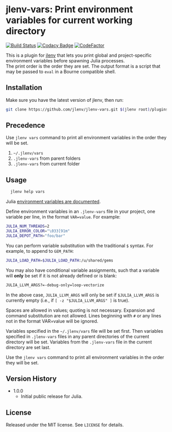 # jlenv-vars: Print environment variables for current working directory

[![Build Status](https://travis-ci.com/jlenv/jlenv-vars.svg?branch=master)](https://travis-ci.com/jlenv/jlenv-vars) [![Codacy Badge](https://api.codacy.com/project/badge/Grade/c23be1aa3ab3407d84a062f163d13ca8)](https://www.codacy.com/manual/taqtiqa-mark/jlenv-jlenv-vars?utm_source=github.com&amp;utm_medium=referral&amp;utm_content=jlenv/jlenv-vars&amp;utm_campaign=Badge_Grade) [![CodeFactor](https://www.codefactor.io/repository/github/jlenv/jlenv-vars/badge)](https://www.codefactor.io/repository/github/jlenv/jlenv-vars)

This is a plugin for [jlenv](https://github.com/jlenv/jlenv)
that lets you print global and project-specific environment variables
before spawning Julia processes.  
The print order is the order they are set.
The output format is a script that may be passed to `eval` in a Bourne
compatible shell.

## Installation

Make sure you have the latest version of jlenv, then run:

```bash
git clone https://github.com/jlenv/jlenv-vars.git $(jlenv root)/plugins/jlenv-vars
```

## Precedence

Use `jlenv vars` command to print all environment variables in the
order they will be set.

1. `~/.jlenv/vars`
1. `.jlenv-vars` from parent folders
1. `.jlenv-vars` from current folder

## Usage

```bash
  jlenv help vars
```

Julia [environment variables are documented](https://docs.julialang.org/en/v1/manual/environment-variables/index.html).

Define environment variables in an `.jlenv-vars` file in your project,
one variable per line, in the format `VAR=value`.
For example:

```bash
JULIA_NUM_THREADS=2
JULIA_ERROR_COLOR="\033[91m"
JULIA_DEPOT_PATH="foo/bar"
```

You can perform variable substitution with the traditional `$`
syntax. For example, to append to `GEM_PATH`:

```bash
JULIA_LOAD_PATH=$JULIA_LOAD_PATH:/u/shared/gems
```

You may also have conditional variable assignments, such that a
variable will **only** be set if it is not already defined or is blank:

```bash
JULIA_LLVM_ARGS?=-debug-only=loop-vectorize
```

In the above case, `JULIA_LLVM_ARGS` will only be set if `$JULIA_LLVM_ARGS` is
currently empty (i.e., if `[ -z "$JULIA_LLVM_ARGS" ]` is true).

Spaces are allowed in values; quoting is not necessary. Expansion and
command substitution are not allowed. Lines beginning with `#` or any
lines not in the format VAR=value will be ignored.

Variables specified in the `~/.jlenv/vars` file will be set
first. Then variables specified in `.jlenv-vars` files in any parent
directories of the current directory will be set. Variables from the
`.jlenv-vars` file in the current directory are set last.

Use the `jlenv vars` command to print all environment variables in the
order they will be set.

## Version History

- 1.0.0
  - Initial public release for Julia.

## License

Released under the MIT license. See `LICENSE` for details.
